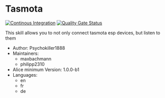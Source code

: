 # Tasmota

[![Continous Integration](https://gitlab.com/project-alice-assistant/skills/skill_Tasmota/badges/master/pipeline.svg)](https://gitlab.com/project-alice-assistant/skills/skill_Tasmota/pipelines/latest)
[![Quality Gate Status](https://sonarcloud.io/api/project_badges/measure?project=project-alice-assistant_skill_Tasmota&metric=alert_status)](https://sonarcloud.io/dashboard?id=project-alice-assistant_skill_Tasmota)

This skill allows you to not only connect tasmota esp devices, but listen to them

- Author: Psychokiller1888
- Maintainers:
  - maxbachmann
  - philipp2310
- Alice minimum Version: 1.0.0-b1
- Languages:
  - en
  - fr
  - de

